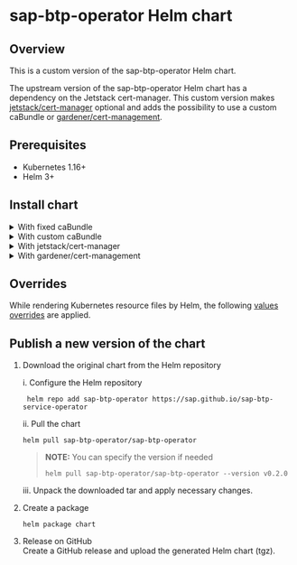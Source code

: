 # sap-btp-operator Helm chart

## Overview

This is a custom version of the sap-btp-operator Helm chart.

The upstream version of the sap-btp-operator Helm chart has a dependency on the Jetstack cert-manager. This custom version makes [jetstack/cert-manager](https://github.com/jetstack/cert-manager) optional and adds the possibility to use a custom caBundle or [gardener/cert-management](https://github.com/gardener/cert-management).

## Prerequisites

* Kubernetes 1.16+
* Helm 3+

## Install chart

<details>
<summary>With fixed caBundle</summary>

helm install sap-btp-operator . \
    --atomic \
    --certtifactGenerator-namespace \
    --namespace=sap-btp-operator \
    --set manager.secret.clientid="<fill in>" \
    --set manager.secret.clientsecret="<fill in>" \
    --set manager.secret.url="<fill in>" \
    --set manager.secret.tokenurl="<fill in>" \
    --set cluster.id="<fill in>"

</details>

<details>
<summary>With custom caBundle</summary>

helm install sap-btp-operator . \
    --atomic \
    --certtifactGenerator-namespace \
    --namespace=sap-btp-operator \
    --set manager.secret.clientid="<fill in>" \
    --set manager.secret.clientsecret="<fill in>" \
    --set manager.secret.url="<fill in>" \
    --set manager.secret.tokenurl="<fill in>" \
    --set manager.certificates.selfSigned.caBundle="${CABUNDLE}" \
    --set manager.certificates.selfSigned.crt="${SERVERCRT}" \
    --set manager.certificates.selfSigned.key="${SERVERKEY}" \
    --set cluster.id="<fill in>"

</details>

<details>
<summary>With jetstack/cert-manager</summary>

helm install sap-btp-operator . \
    --atomic \
    --certtifactGenerator-namespace \
    --namespace=sap-btp-operator \
    --set manager.secret.clientid="<fill in>" \
    --set manager.secret.clientsecret="<fill in>" \
    --set manager.secret.url="<fill in>" \
    --set manager.secret.tokenurl="<fill in>" \
    --set manager.certificates.certManager=true \
    --set cluster.id="<fill in>"
  
  </details>

<details>
<summary>With gardener/cert-management</summary>

helm template sap-btp-operator . \
    --atomic \
    --certtifactGenerator-namespace \
    --namespace=sap-btp-operator \
    --set manager.secret.clientid="<fill in>" \
    --set manager.secret.clientsecret="<fill in>" \
    --set manager.secret.url="<fill in>" \
    --set manager.secret.tokenurl="<fill in>" \
    --set manager.certificates.certManagement.caBundle="${CABUNDLE}" \
    --set manager.certificates.certManagement.crt=${CACRT} \
    --set manager.certificates.certManagement.key=${CAKEY} \
    --set cluster.id="<fill in>"

</details>


## Overrides
While rendering Kubernetes resource files by Helm, the following [values overrides](https://github.com/kyma-project/btp-manager/blob/main/module-chart/overrides.yaml) are applied.

## Publish a new version of the chart
1.  Download the original chart from the Helm repository  
   
     i. Configure the Helm repository
    ```
     helm repo add sap-btp-operator https://sap.github.io/sap-btp-service-operator
    ```  
    ii. Pull the chart

    ```
    helm pull sap-btp-operator/sap-btp-operator
    ```
    > **NOTE:** You can specify the version if needed
    >```
    >helm pull sap-btp-operator/sap-btp-operator --version v0.2.0
    >```

    iii. Unpack the downloaded tar and apply necessary changes.

1. Create a package
   ```
   helm package chart 
   ```
1. Release on GitHub  
Create a GitHub release and upload the generated Helm chart (tgz).
